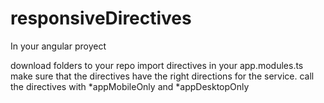 # responsiveDirectives
In your angular proyect

download folders to your repo
import directives in your app.modules.ts
make sure that the directives have the right directions for the service.
call the directives with *appMobileOnly and *appDesktopOnly
